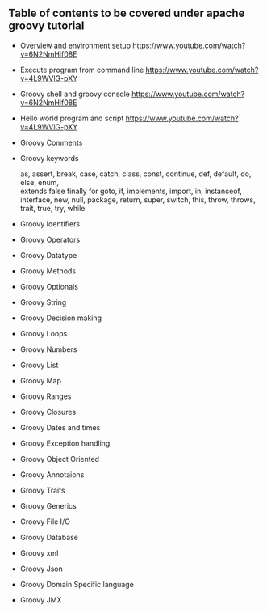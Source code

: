 ## Table of contents to be covered under apache groovy tutorial

* Overview and environment setup
https://www.youtube.com/watch?v=6N2NmHif08E	
* Execute program from command line
https://www.youtube.com/watch?v=4L9WVlG-pXY
* Groovy shell and groovy console
https://www.youtube.com/watch?v=6N2NmHif08E
* Hello world program and script
https://www.youtube.com/watch?v=4L9WVlG-pXY
* Groovy Comments
* Groovy keywords

     as, assert, break,  case,  catch,   class,   const,   continue,   def,   default,    do,   else,   enum,   
     extends  false finally for  goto, if, implements, import, in, instanceof, interface, new, null, package,
     return, super, switch, this, throw, throws, trait,  true, try, while

* Groovy Identifiers
* Groovy Operators
* Groovy Datatype
* Groovy Methods
* Groovy Optionals
* Groovy String
* Groovy Decision making
* Groovy Loops
* Groovy Numbers
* Groovy List
* Groovy Map
* Groovy Ranges
* Groovy Closures
* Groovy Dates and times
* Groovy Exception handling
* Groovy Object Oriented
* Groovy Annotaions
* Groovy Traits
* Groovy Generics
* Groovy File I/O
* Groovy Database
* Groovy xml
* Groovy Json
* Groovy Domain Specific language
* Groovy JMX
